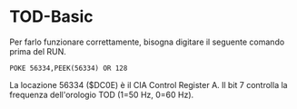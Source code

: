 # TOD-Basic

Per farlo funzionare correttamente, bisogna digitare il seguente comando prima del RUN.

`POKE 56334,PEEK(56334) OR 128`

La locazione 56334 ($DC0E) è il CIA Control Register A. Il bit 7 controlla la frequenza dell'orologio TOD (1=50 Hz, 0=60 Hz).

